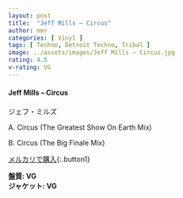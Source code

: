 ```yaml
---
layout: post
title:  "Jeff Mills – Circus"
author: mmr
categories: [ Vinyl ]
tags: [ Techno, Detroit Techno, Tribal ]
image: ../assets/images/Jeff Mills – Circus.jpg
rating: 4.5
v-rating: VG
---
```


#### Jeff Mills – Circus

ジェフ・ミルズ

A. Circus (The Greatest Show On Earth Mix)

B. Circus (The Big Finale Mix)


[メルカリで購入](https://jp.mercari.com/item/m96224343998){:.button1}

<div class="mt-4 mb-4 d-flex align-items-center">
<strong class="mr-1">盤質: VG</strong>
</div>
<div class="mt-4 mb-4 d-flex align-items-center">
<strong class="mr-1">ジャケット: VG</strong>
</div>
